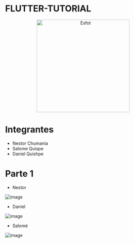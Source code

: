 # FLUTTER-TUTORIAL
<div>
<p align='center'>
<img src="https://esfot.epn.edu.ec/images/headers/logo_esfot_buho.png" alt="Esfot" width="300px">
</p>
</div>

# Integrantes
- Nestor Chumania
- Salome Quispe
- Daniel Quishpe

# Parte 1
- Nestor
  
![image](https://github.com/RotsenCH/flutter-tutorial-master/assets/117753370/6228a445-bca8-4bb0-ab9d-0fcaa2462f72)

- Daniel

![image](https://github.com/RotsenCH/flutter-tutorial-master/assets/85651718/f5de3c53-dfd1-4f8f-86ba-4040584c0887)

- Salomé

![image](https://github.com/RotsenCH/flutter-tutorial-master/assets/85651718/fb872743-53cd-40d2-ba54-bc4e56866647)

